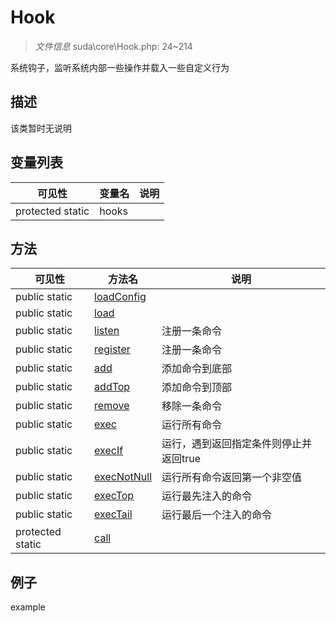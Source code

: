 #  Hook 

> *文件信息* suda\core\Hook.php: 24~214


系统钩子，监听系统内部一些操作并载入一些自定义行为


## 描述



该类暂时无说明


## 变量列表
| 可见性 |  变量名   | 说明 |
|--------|----|------|
| protected  static  | hooks | | 

## 方法

| 可见性 | 方法名 | 说明 |
|--------|-------|------|
|  public  static|[loadConfig](Hook/loadConfig.md) |  |
|  public  static|[load](Hook/load.md) |  |
|  public  static|[listen](Hook/listen.md) | 注册一条命令 |
|  public  static|[register](Hook/register.md) | 注册一条命令 |
|  public  static|[add](Hook/add.md) | 添加命令到底部 |
|  public  static|[addTop](Hook/addTop.md) | 添加命令到顶部 |
|  public  static|[remove](Hook/remove.md) | 移除一条命令 |
|  public  static|[exec](Hook/exec.md) | 运行所有命令 |
|  public  static|[execIf](Hook/execIf.md) | 运行，遇到返回指定条件则停止并返回true |
|  public  static|[execNotNull](Hook/execNotNull.md) | 运行所有命令返回第一个非空值 |
|  public  static|[execTop](Hook/execTop.md) | 运行最先注入的命令 |
|  public  static|[execTail](Hook/execTail.md) | 运行最后一个注入的命令 |
|  protected  static|[call](Hook/call.md) |  |
 

## 例子

example